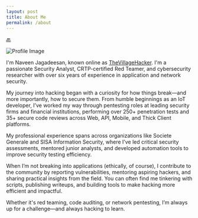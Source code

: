 ```yaml
---
layout: post
title: About Me
permalink: /about
---
```


[🔙](/)<br>

![Profile Image](https://pbs.twimg.com/profile_images/1908380290961063936/LpL3Nlvr_400x400.jpg)

I'm Naveen Jagadeesan, known online as [TheVillageHacker](https://x.com/thevillagehackr). I'm a passionate Security Analyst, CRTP-certified Red Teamer, and cybersecurity researcher with over six years of experience in application and network security.

My journey into hacking began with a curiosity for how things break—and more importantly, how to secure them. From humble beginnings as an IoT developer, I’ve worked my way through pentesting roles at leading security firms and financial institutions, performing over 250+ penetration tests and 35+ secure code reviews across Web, API, Mobile, and Thick Client platforms.

My professional experience spans across organizations like Societe Generale and SISA Information Security, where I’ve led critical security assessments, mentored junior analysts, and developed automation tools to improve security testing efficiency.

When I’m not breaking into applications (ethically, of course), I contribute to the community by reporting vulnerabilities, mentoring aspiring hackers, and sharing practical insights from the field. You can often find me tinkering with scripts, publishing writeups, and building tools to make hacking more efficient and impactful.

Whether it's red teaming, code auditing, or network pentesting, I’m always up for a challenge—and always hacking to learn.